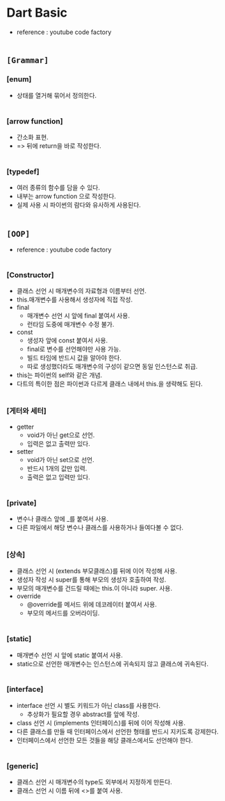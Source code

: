 # Dart Basic
* reference : youtube code factory
<br><br>

## `[Grammar]`

### [enum]
* 상태를 열거해 묶어서 정의한다.
<br><br>

### [arrow function]
* 간소화 표현.
* => 뒤에 return을 바로 작성한다.
<br><br>

### [typedef]
* 여러 종류의 함수를 담을 수 있다.
* 내부는 arrow function 으로 작성한다.
* 실제 사용 시 파이썬의 람다와 유사하게 사용된다.
<br><br>



## `[OOP]`
* reference : youtube code factory
<br><br>

### [Constructor]
* 클래스 선언 시 매개변수의 자료형과 이름부터 선언.
* this.매개변수를 사용해서 생성자에 직접 작성.
* final
    * 매개변수 선언 시 앞에 final 붙여서 사용.
    * 런타임 도중에 매개변수 수정 불가.
* const
    * 생성자 앞에 const 붙여서 사용.
    * final로 변수를 선언해야만 사용 가능.
    * 빌드 타임에 반드시 값을 알아야 한다.
    * 따로 생성했더라도 매개변수의 구성이 같으면 동일 인스턴스로 취급.
* this는 파이썬의 self와 같은 개념.
* 다트의 특이한 점은 파이썬과 다르게 클래스 내에서 this.을 생략해도 된다.
<br><br>

### [게터와 세터]
* getter
    * void가 아닌 get으로 선언.
    * 입력은 없고 출력만 있다.
* setter
    * void가 아닌 set으로 선언.
    * 반드시 1개의 값만 입력.
    * 출력은 없고 입력만 있다.
<br><br>

### [private]
* 변수나 클래스 앞에 _를 붙여서 사용.
* 다른 파일에서 해당 변수나 클래스를 사용하거나 들여다볼 수 없다.
<br><br>

### [상속]
* 클래스 선언 시 (extends 부모클래스)를 뒤에 이어 작성해 사용.
* 생성자 작성 시 super를 통해 부모의 생성자 호출하여 작성.
* 부모의 매개변수를 건드릴 때에는 this.이 아니라 super. 사용.
* override
    * @override를 메서드 위에 데코레이터 붙여서 사용.
    * 부모의 메서드를 오버라이딩.
<br><br>

### [static]
* 매개변수 선언 시 앞에 static 붙여서 사용.
* static으로 선언한 매개변수는 인스턴스에 귀속되지 않고 클래스에 귀속된다.
<br><br>

### [interface]
* interface 선언 시 별도 키워드가 아닌 class를 사용한다.
    * 추상화가 필요할 경우 abstract를 앞에 작성.
* class 선언 시 (implements 인터페이스)를 뒤에 이어 작성해 사용.
* 다른 클래스를 만들 때 인터페이스에서 선언한 형태를 반드시 지키도록 강제한다.
* 인터페이스에서 선언한 모든 것들을 해당 클래스에서도 선언해야 한다.
<br><br>

### [generic]
* 클래스 선언 시 매개변수의 type도 외부에서 지정하게 만든다.
* 클래스 선언 시 이름 뒤에 <>를 붙여 사용.
<br><br>